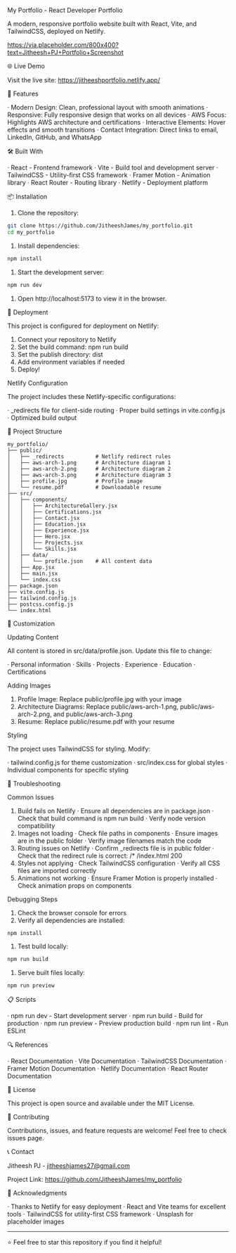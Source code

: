 My Portfolio - React Developer Portfolio

A modern, responsive portfolio website built with React, Vite, and TailwindCSS, deployed on Netlify.

https://via.placeholder.com/800x400?text=Jitheesh+PJ+Portfolio+Screenshot

🌐 Live Demo

Visit the live site: https://jitheeshportfolio.netlify.app/

🚀 Features

· Modern Design: Clean, professional layout with smooth animations
· Responsive: Fully responsive design that works on all devices
· AWS Focus: Highlights AWS architecture and certifications
· Interactive Elements: Hover effects and smooth transitions
· Contact Integration: Direct links to email, LinkedIn, GitHub, and WhatsApp

🛠️ Built With

· React - Frontend framework
· Vite - Build tool and development server
· TailwindCSS - Utility-first CSS framework
· Framer Motion - Animation library
· React Router - Routing library
· Netlify - Deployment platform

📦 Installation

1. Clone the repository:

```bash
git clone https://github.com/JitheeshJames/my_portfolio.git
cd my_portfolio
```

1. Install dependencies:

```bash
npm install
```

1. Start the development server:

```bash
npm run dev
```

1. Open http://localhost:5173 to view it in the browser.

🚀 Deployment

This project is configured for deployment on Netlify:

1. Connect your repository to Netlify
2. Set the build command: npm run build
3. Set the publish directory: dist
4. Add environment variables if needed
5. Deploy!

Netlify Configuration

The project includes these Netlify-specific configurations:

· _redirects file for client-side routing
· Proper build settings in vite.config.js
· Optimized build output

📁 Project Structure

```
my_portfolio/
├── public/
│   ├── _redirects          # Netlify redirect rules
│   ├── aws-arch-1.png      # Architecture diagram 1
│   ├── aws-arch-2.png      # Architecture diagram 2
│   ├── aws-arch-3.png      # Architecture diagram 3
│   ├── profile.jpg         # Profile image
│   └── resume.pdf          # Downloadable resume
├── src/
│   ├── components/
│   │   ├── ArchitectureGallery.jsx
│   │   ├── Certifications.jsx
│   │   ├── Contact.jsx
│   │   ├── Education.jsx
│   │   ├── Experience.jsx
│   │   ├── Hero.jsx
│   │   ├── Projects.jsx
│   │   └── Skills.jsx
│   ├── data/
│   │   └── profile.json    # All content data
│   ├── App.jsx
│   ├── main.jsx
│   └── index.css
├── package.json
├── vite.config.js
├── tailwind.config.js
├── postcss.config.js
└── index.html
```

🔧 Customization

Updating Content

All content is stored in src/data/profile.json. Update this file to change:

· Personal information
· Skills
· Projects
· Experience
· Education
· Certifications

Adding Images

1. Profile Image: Replace public/profile.jpg with your image
2. Architecture Diagrams: Replace public/aws-arch-1.png, public/aws-arch-2.png, and public/aws-arch-3.png
3. Resume: Replace public/resume.pdf with your resume

Styling

The project uses TailwindCSS for styling. Modify:

· tailwind.config.js for theme customization
· src/index.css for global styles
· Individual components for specific styling

🐛 Troubleshooting

Common Issues

1. Build fails on Netlify
   · Ensure all dependencies are in package.json
   · Check that build command is npm run build
   · Verify node version compatibility
2. Images not loading
   · Check file paths in components
   · Ensure images are in the public folder
   · Verify image filenames match the code
3. Routing issues on Netlify
   · Confirm _redirects file is in public folder
   · Check that the redirect rule is correct: /* /index.html 200
4. Styles not applying
   · Check TailwindCSS configuration
   · Verify all CSS files are imported correctly
5. Animations not working
   · Ensure Framer Motion is properly installed
   · Check animation props on components

Debugging Steps

1. Check the browser console for errors
2. Verify all dependencies are installed:

```bash
npm install
```

1. Test build locally:

```bash
npm run build
```

1. Serve built files locally:

```bash
npm run preview
```

📋 Scripts

· npm run dev - Start development server
· npm run build - Build for production
· npm run preview - Preview production build
· npm run lint - Run ESLint

🔍 References

· React Documentation
· Vite Documentation
· TailwindCSS Documentation
· Framer Motion Documentation
· Netlify Documentation
· React Router Documentation

📝 License

This project is open source and available under the MIT License.

🤝 Contributing

Contributions, issues, and feature requests are welcome! Feel free to check issues page.

📞 Contact

Jitheesh PJ - jitheeshjames27@gmail.com

Project Link: https://github.com/JitheeshJames/my_portfolio

🙏 Acknowledgments

· Thanks to Netlify for easy deployment
· React and Vite teams for excellent tools
· TailwindCSS for utility-first CSS framework
· Unsplash for placeholder images

---

⭐️ Feel free to star this repository if you find it helpful!
